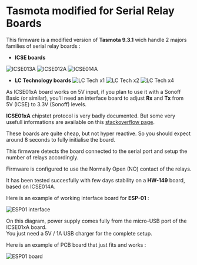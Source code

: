 Tasmota modified for Serial Relay Boards
=============

This firmware is a modified version of **Tasmota 9.3.1** wich handle 2 majors families of serial relay boards :
  * **ICSE boards**

![ICSE013A](https://raw.githubusercontent.com/NicolasBernaerts/tasmota/master/serialrelay/screen/serialrelay-icse013a.png) ![ICSE012A](https://raw.githubusercontent.com/NicolasBernaerts/tasmota/master/serialrelay/screen/serialrelay-icse012a.png) ![ICSE014A](https://raw.githubusercontent.com/NicolasBernaerts/tasmota/master/serialrelay/screen/serialrelay-icse014a.png)

  * **LC Technology boards**
![LC Tech x1](https://raw.githubusercontent.com/NicolasBernaerts/tasmota/master/serialrelay/screen/serialrelay-lctech-x1.png) ![LC Tech x2](https://raw.githubusercontent.com/NicolasBernaerts/tasmota/master/serialrelay/screen/serialrelay-lctech-x2.png) ![LC Tech x4](https://raw.githubusercontent.com/NicolasBernaerts/tasmota/master/serialrelay/screen/serialrelay-lctech-x4.png) 

As ICSE01xA board works on 5V input, if you plan to use it with a Sonoff Basic (or similar), you'll need an interface board to adjust **Rx** and **Tx** from 5V (ICSE) to 3.3V (Sonoff) levels.

**ICSE01xA** chipstet protocol is very badly documented. But some very usefull informations are available on this [stackoverflow page](https://stackoverflow.com/questions/26913755/need-help-understading-sending-bytes-to-serial-port).

These boards are quite cheap, but not hyper reactive. So you should expect around 8 seconds to fully initialise the board.

This firmware detects the board connected to the serial port and setup the number of relays accordingly.

Firmware is configured to use the Normally Open (NO) contact of the relays.

It has been tested succesfully with few days stability on a **HW-149** board, based on ICSE014A.

Here is an example of working interface board for **ESP-01** :

![ESP01 interface](https://raw.githubusercontent.com/NicolasBernaerts/tasmota/master/serialrelay/screen/tasmota-icse-diagram.png)

On this diagram, power supply comes fully from the micro-USB port of the ICSE01xA board. \
You just need a 5V / 1A USB charger for the complete setup.

Here is an example of PCB board that just fits and works :

![ESP01 board](https://raw.githubusercontent.com/NicolasBernaerts/tasmota/master/serialrelay/screen/tasmota-icse-pcb.png)

